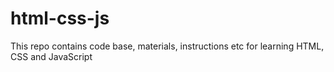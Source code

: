 # html-css-js
This repo contains code base, materials, instructions etc for learning HTML, CSS and JavaScript
